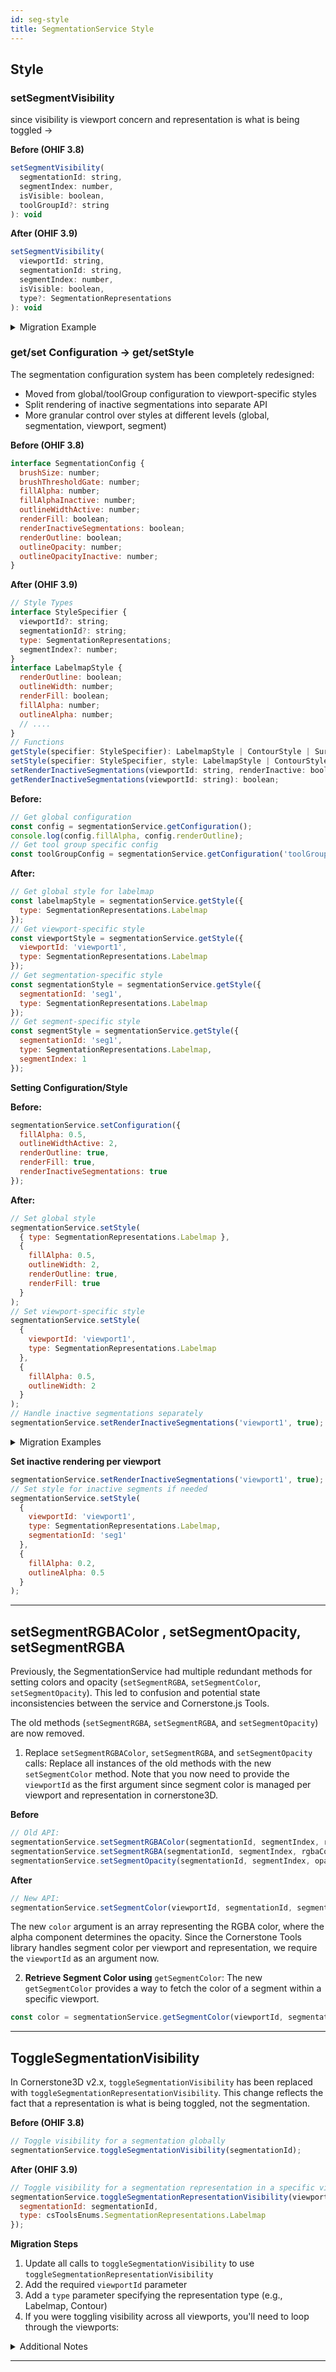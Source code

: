 ```yaml
---
id: seg-style
title: SegmentationService Style
---
```



## Style


###  setSegmentVisibility

since visibility is viewport concern and representation is what is being toggled ->

**Before (OHIF 3.8)**

```js
setSegmentVisibility(
  segmentationId: string,
  segmentIndex: number,
  isVisible: boolean,
  toolGroupId?: string
): void
```

**After (OHIF 3.9)**

```js
setSegmentVisibility(
  viewportId: string,
  segmentationId: string,
  segmentIndex: number,
  isVisible: boolean,
  type?: SegmentationRepresentations
): void
```

<details>
<summary>Migration Example</summary>

```js
// Before
segmentationService.setSegmentVisibility(
  'segmentation1',
  1,
  true,
  'toolGroup1'
);
// After
segmentationService.setSegmentVisibility(
  'viewport1',
  'segmentation1',
  1,
  true
);
```

**Getting Viewport IDs**

When you need to update visibility across multiple viewports:

```js
// Before
const toolGroupIds = ['toolGroup1', 'toolGroup2'];
toolGroupIds.forEach(toolGroupId => {
  segmentationService.setSegmentVisibility(
    'segmentation1',
    1,
    true,
    toolGroupId
  );
});
// After
const viewportIds = segmentationService.getViewportIdsWithSegmentation('segmentation1');
viewportIds.forEach(viewportId => {
  segmentationService.setSegmentVisibility(
    viewportId,
    'segmentation1',
    1,
    true
  );
});
```


</details>


### get/set Configuration -> get/setStyle

The segmentation configuration system has been completely redesigned:

- Moved from global/toolGroup configuration to viewport-specific styles
- Split rendering of inactive segmentations into separate API
- More granular control over styles at different levels (global, segmentation, viewport, segment)


**Before (OHIF 3.8)**

```js
interface SegmentationConfig {
  brushSize: number;
  brushThresholdGate: number;
  fillAlpha: number;
  fillAlphaInactive: number;
  outlineWidthActive: number;
  renderFill: boolean;
  renderInactiveSegmentations: boolean;
  renderOutline: boolean;
  outlineOpacity: number;
  outlineOpacityInactive: number;
}
```

**After (OHIF 3.9)**

```js
// Style Types
interface StyleSpecifier {
  viewportId?: string;
  segmentationId?: string;
  type: SegmentationRepresentations;
  segmentIndex?: number;
}
interface LabelmapStyle {
  renderOutline: boolean;
  outlineWidth: number;
  renderFill: boolean;
  fillAlpha: number;
  outlineAlpha: number;
  // ....
}
// Functions
getStyle(specifier: StyleSpecifier): LabelmapStyle | ContourStyle | SurfaceStyle;
setStyle(specifier: StyleSpecifier, style: LabelmapStyle | ContourStyle | SurfaceStyle): void;
setRenderInactiveSegmentations(viewportId: string, renderInactive: boolean): void;
getRenderInactiveSegmentations(viewportId: string): boolean;
```


**Before:**

```js
// Get global configuration
const config = segmentationService.getConfiguration();
console.log(config.fillAlpha, config.renderOutline);
// Get tool group specific config
const toolGroupConfig = segmentationService.getConfiguration('toolGroup1');
```

**After:**

```js
// Get global style for labelmap
const labelmapStyle = segmentationService.getStyle({
  type: SegmentationRepresentations.Labelmap
});
// Get viewport-specific style
const viewportStyle = segmentationService.getStyle({
  viewportId: 'viewport1',
  type: SegmentationRepresentations.Labelmap
});
// Get segmentation-specific style
const segmentationStyle = segmentationService.getStyle({
  segmentationId: 'seg1',
  type: SegmentationRepresentations.Labelmap
});
// Get segment-specific style
const segmentStyle = segmentationService.getStyle({
  segmentationId: 'seg1',
  type: SegmentationRepresentations.Labelmap,
  segmentIndex: 1
});
```



**Setting Configuration/Style**

**Before:**

```js
segmentationService.setConfiguration({
  fillAlpha: 0.5,
  outlineWidthActive: 2,
  renderOutline: true,
  renderFill: true,
  renderInactiveSegmentations: true
});
```

**After:**

```js
// Set global style
segmentationService.setStyle(
  { type: SegmentationRepresentations.Labelmap },
  {
    fillAlpha: 0.5,
    outlineWidth: 2,
    renderOutline: true,
    renderFill: true
  }
);
// Set viewport-specific style
segmentationService.setStyle(
  {
    viewportId: 'viewport1',
    type: SegmentationRepresentations.Labelmap
  },
  {
    fillAlpha: 0.5,
    outlineWidth: 2
  }
);
// Handle inactive segmentations separately
segmentationService.setRenderInactiveSegmentations('viewport1', true);
```


<details>
<summary>Migration Examples</summary>

**Combining Multiple Style Settings**

**Before:**

```js
segmentationService.setConfiguration({
  fillAlpha: 0.5,
  fillAlphaInactive: 0.2,
  outlineWidthActive: 2,
  outlineOpacity: 1,
  outlineOpacityInactive: 0.5,
  renderOutline: true,
  renderFill: true,
  renderInactiveSegmentations: true
});
```

**After:**

```js
// Set base style
segmentationService.setStyle(
  { type: SegmentationRepresentations.Labelmap },
  {
    fillAlpha: 0.5,
    outlineWidth: 2,
    outlineAlpha: 1,
    renderOutline: true,
    renderFill: true
  }
);
```

</details>



**Set inactive rendering per viewport**

```js
segmentationService.setRenderInactiveSegmentations('viewport1', true);
// Set style for inactive segments if needed
segmentationService.setStyle(
  {
    viewportId: 'viewport1',
    type: SegmentationRepresentations.Labelmap,
    segmentationId: 'seg1'
  },
  {
    fillAlpha: 0.2,
    outlineAlpha: 0.5
  }
);
```

---



## setSegmentRGBAColor , setSegmentOpacity, setSegmentRGBA
Previously, the SegmentationService had multiple redundant methods for setting colors and opacity (`setSegmentRGBA`, `setSegmentColor`, `setSegmentOpacity`). This led to confusion and potential state inconsistencies between the service and Cornerstone.js Tools.

The old methods (`setSegmentRGBA`, `setSegmentRGBA`, and `setSegmentOpacity`) are now removed.


1. Replace `setSegmentRGBAColor`, `setSegmentRGBA`, and `setSegmentOpacity` calls: Replace all instances of the old methods with the new `setSegmentColor` method. Note that you now need to provide the `viewportId` as the first argument since segment color is managed per viewport and representation in cornerstone3D.


**Before**

```js
// Old API:
segmentationService.setSegmentRGBAColor(segmentationId, segmentIndex, rgbaColor, toolGroupId);
segmentationService.setSegmentRGBA(segmentationId, segmentIndex, rgbaColor, toolGroupId);
segmentationService.setSegmentOpacity(segmentationId, segmentIndex, opacity, toolGroupId);
```

**After**

```js
// New API:
segmentationService.setSegmentColor(viewportId, segmentationId, segmentIndex, color); // color is an array of [red, green, blue, alpha]
```

The new `color` argument is an array representing the RGBA color, where the alpha component determines the opacity.  Since the Cornerstone Tools library handles segment color per viewport and representation, we require the `viewportId` as an argument now.



2. **Retrieve Segment Color using** `getSegmentColor`: The new `getSegmentColor` provides a way to fetch the color of a segment within a specific viewport.

```js
const color = segmentationService.getSegmentColor(viewportId, segmentationId, segmentIndex); //returns [r, g, b, a]
```


---



## ToggleSegmentationVisibility

In Cornerstone3D v2.x, `toggleSegmentationVisibility` has been replaced with `toggleSegmentationRepresentationVisibility`. This change reflects the fact that
a representation is what is being toggled, not the segmentation.


**Before (OHIF 3.8)**

```js
// Toggle visibility for a segmentation globally
segmentationService.toggleSegmentationVisibility(segmentationId);
```

**After (OHIF 3.9)**

```js
// Toggle visibility for a segmentation representation in a specific viewport
segmentationService.toggleSegmentationRepresentationVisibility(viewportId, {
  segmentationId: segmentationId,
  type: csToolsEnums.SegmentationRepresentations.Labelmap
});
```

**Migration Steps**

1. Update all calls to `toggleSegmentationVisibility` to use `toggleSegmentationRepresentationVisibility`
2. Add the required `viewportId` parameter
3. Add a `type` parameter specifying the representation type (e.g., Labelmap, Contour)
4. If you were toggling visibility across all viewports, you'll need to loop through the viewports:


<details>
<summary>Additional Notes</summary>


- Each viewport can now have independent visibility settings for the same segmentation
- The visibility state is specific to the representation type (Labelmap, Contour, etc.)
- To check current visibility, use `getSegmentationRepresentationVisibility(viewportId, { segmentationId, type })`
</details>

---
